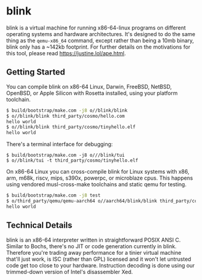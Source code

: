 # blink

blink is a virtual machine for running x86-64-linux programs on different
operating systems and hardware architectures. It's designed to do the
same thing as the `qemu-x86_64` command, except rather than being a 10mb
binary, blink only has a ~142kb footprint. For further details on the
motivations for this tool, please read <https://justine.lol/ape.html>.

## Getting Started

You can compile blink on x86-64 Linux, Darwin, FreeBSD, NetBSD, OpenBSD,
or Apple Silicon with Rosetta installed, using your platform toolchain.

```sh
$ build/bootstrap/make.com -j8 o//blink/blink
$ o//blink/blink third_party/cosmo/hello.com
hello world
$ o//blink/blink third_party/cosmo/tinyhello.elf
hello world
```

There's a terminal interface for debugging:

```
$ build/bootstrap/make.com -j8 o///blink/tui
$ o//blink/tui -t third_party/cosmo/tinyhello.elf
```

On x86-64 Linux you can cross-compile blink for Linux systems with x86,
arm, m68k, riscv, mips, s390x, powerpc, or microblaze cpus. This happens
using vendored musl-cross-make toolchains and static qemu for testing.

```sh
$ build/bootstrap/make.com -j8 test
$ o/third_party/qemu/qemu-aarch64 o//aarch64/blink/blink third_party/cosmo/hello.com
hello world
```

## Technical Details

blink is an x86-64 interpreter written in straightforward POSIX ANSI C.
Similar to Bochs, there's no JIT or code generation currently in blink.
Therefore you're trading away performance for a tinier virtual machine
that'll just work, is ISC (rather than GPL) licensed and it won't let
untrusted code get too close to your hardware. Instruction decoding is
done using our trimmed-down version of Intel's disassembler Xed.
